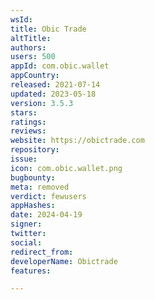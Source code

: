 ```yaml
---
wsId: 
title: Obic Trade
altTitle: 
authors: 
users: 500
appId: com.obic.wallet
appCountry: 
released: 2021-07-14
updated: 2023-05-18
version: 3.5.3
stars: 
ratings: 
reviews: 
website: https://obictrade.com
repository: 
issue: 
icon: com.obic.wallet.png
bugbounty: 
meta: removed
verdict: fewusers
appHashes: 
date: 2024-04-19
signer: 
twitter: 
social: 
redirect_from: 
developerName: Obictrade
features: 

---
```


